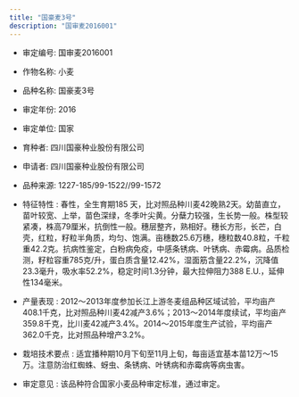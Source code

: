 ```yaml
---
title: "国豪麦3号"
description: "国审麦2016001"
---
```

* 审定编号:  国审麦2016001

*  作物名称:  小麦

*  品种名称:  国豪麦3号

*  审定年份:  2016

*  审定单位:  国家

* 育种者:  四川国豪种业股份有限公司

*  申请者:  四川国豪种业股份有限公司

*  品种来源:  1227-185/99-1522//99-1572

*  特征特性 : 
春性，全生育期185 天，比对照品种川麦42晚熟2天。幼苗直立，苗叶较宽、上举，苗色深绿，冬季叶尖黄。分蘖力较强，生长势一般。株型较紧凑，株高79厘米，抗倒性一般。穗层整齐，熟相好。穗长方形，长芒，白壳，红粒，籽粒半角质，均匀、饱满。亩穗数25.6万穗，穗粒数40.8粒，千粒重42.2克。抗病性鉴定，白粉病免疫，中感条锈病、叶锈病、赤霉病。品质检测，籽粒容重785克/升，蛋白质含量12.42%，湿面筋含量22.2%，沉降值23.3毫升，吸水率52.2%，稳定时间1.3分钟，最大拉伸阻力388 E.U.，延伸性134毫米。
 
*  产量表现 : 
2012～2013年度参加长江上游冬麦组品种区域试验，平均亩产408.1千克，比对照品种川麦42减产3.6%；2013～2014年度续试，平均亩产359.8千克，比川麦42减产3.4%。2014～2015年度生产试验，平均亩产362.0千克，比对照品种增产3.2%。

*  栽培技术要点 : 
适宜播种期10月下旬至11月上旬，每亩适宜基本苗12万～15万。注意防治红蜘蛛、蚜虫、条锈病、叶锈病和赤霉病等病虫害。

*  审定意见 : 
该品种符合国家小麦品种审定标准，通过审定。
